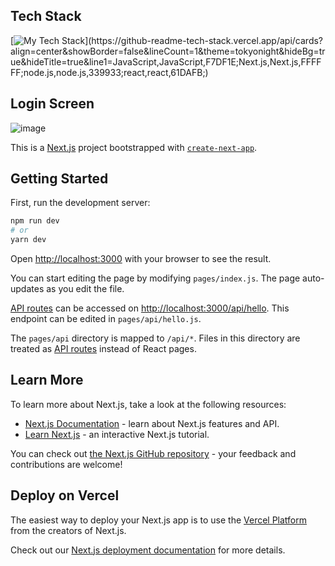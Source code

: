 ## Tech Stack
[![My Tech Stack](https://github-readme-tech-stack.vercel.app/api/cards?align=center&showBorder=false&lineCount=1&theme=tokyonight&hideBg=true&hideTitle=true&line1=JavaScript,JavaScript,F7DF1E;Next.js,Next.js,FFFFFF;node.js,node.js,339933;react,react,61DAFB;)](https://github-readme-tech-stack.vercel.app/api/cards?align=center&showBorder=false&lineCount=1&theme=tokyonight&hideBg=true&hideTitle=true&line1=JavaScript,JavaScript,F7DF1E;Next.js,Next.js,FFFFFF;node.js,node.js,339933;react,react,61DAFB;)

## Login Screen
![image](https://user-images.githubusercontent.com/111912576/222813209-b665a80f-81a0-4917-b544-5f969cb50f72.png)


This is a [Next.js](https://nextjs.org/) project bootstrapped with [`create-next-app`](https://github.com/vercel/next.js/tree/canary/packages/create-next-app).

## Getting Started

First, run the development server:

```bash
npm run dev
# or
yarn dev
```

Open [http://localhost:3000](http://localhost:3000) with your browser to see the result.

You can start editing the page by modifying `pages/index.js`. The page auto-updates as you edit the file.

[API routes](https://nextjs.org/docs/api-routes/introduction) can be accessed on [http://localhost:3000/api/hello](http://localhost:3000/api/hello). This endpoint can be edited in `pages/api/hello.js`.

The `pages/api` directory is mapped to `/api/*`. Files in this directory are treated as [API routes](https://nextjs.org/docs/api-routes/introduction) instead of React pages.

## Learn More

To learn more about Next.js, take a look at the following resources:

- [Next.js Documentation](https://nextjs.org/docs) - learn about Next.js features and API.
- [Learn Next.js](https://nextjs.org/learn) - an interactive Next.js tutorial.

You can check out [the Next.js GitHub repository](https://github.com/vercel/next.js/) - your feedback and contributions are welcome!

## Deploy on Vercel

The easiest way to deploy your Next.js app is to use the [Vercel Platform](https://vercel.com/new?utm_medium=default-template&filter=next.js&utm_source=create-next-app&utm_campaign=create-next-app-readme) from the creators of Next.js.

Check out our [Next.js deployment documentation](https://nextjs.org/docs/deployment) for more details.
